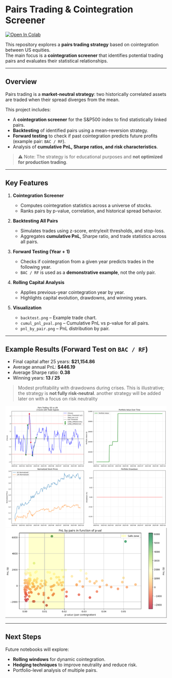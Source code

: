 # Pairs Trading & Cointegration Screener
[![Open In Colab](https://colab.research.google.com/assets/colab-badge.svg)](https://colab.research.google.com/github/Neelgrevy92/pairs-trading-cointegrationblob/main/Pairs_Trading_Cointegration.ipynb)



This repository explores a **pairs trading strategy** based on cointegration between US equities.  
The main focus is a **cointegration screener** that identifies potential trading pairs and evaluates their statistical relationships.

---

## Overview

Pairs trading is a **market-neutral strategy**: two historically correlated assets are traded when their spread diverges from the mean.  

This project includes:

- A **cointegration screener** for the S&P500 index to find statistically linked pairs.
- **Backtesting** of identified pairs using a mean-reversion strategy.
- **Forward testing** to check if past cointegration predicts future profits (example pair: `BAC / RF`).
- Analysis of **cumulative PnL, Sharpe ratios, and risk characteristics**.

> ⚠ Note: The strategy is for educational purposes and **not optimized for production trading**.

---
## Key Features

1. **Cointegration Screener**
   - Computes cointegration statistics across a universe of stocks.
   - Ranks pairs by p-value, correlation, and historical spread behavior.

2. **Backtesting All Pairs**
   - Simulates trades using z-score, entry/exit thresholds, and stop-loss.
   - Aggregates **cumulative PnL**, Sharpe ratio, and trade statistics across all pairs.

3. **Forward Testing (Year + 1)**
   - Checks if cointegration from a given year predicts trades in the following year.
   - `BAC / RF` is used as a **demonstrative example**, not the only pair.

4. **Rolling Capital Analysis**
   - Applies previous-year cointegration year by year.
   - Highlights capital evolution, drawdowns, and winning years.

5. **Visualization**
   - `backtest.png` – Example trade chart.
   - `cumul_pnl_pval.png` – Cumulative PnL vs p-value for all pairs.
   - `pnl_by_pair.png` – PnL distribution by pair.

---

## Example Results (Forward Test on `BAC / RF`)

- Final capital after 25 years: **$21,154.86**
- Average annual PnL: **$446.19**
- Average Sharpe ratio: **0.38**
- Winning years: **13 / 25**

> Modest profitability with drawdowns during crises. This is illustrative; the strategy is **not fully risk-neutral**.
> another strategy will be added later on with a focus on risk neutrality


![Backtest](figures/backtest.png)  
![pnl_by_pair](figures/pnl_by_pair.png)


---

## Next Steps

Future notebooks will explore:

- **Rolling windows** for dynamic cointegration.
- **Hedging techniques** to improve neutrality and reduce risk.
- Portfolio-level analysis of multiple pairs.




